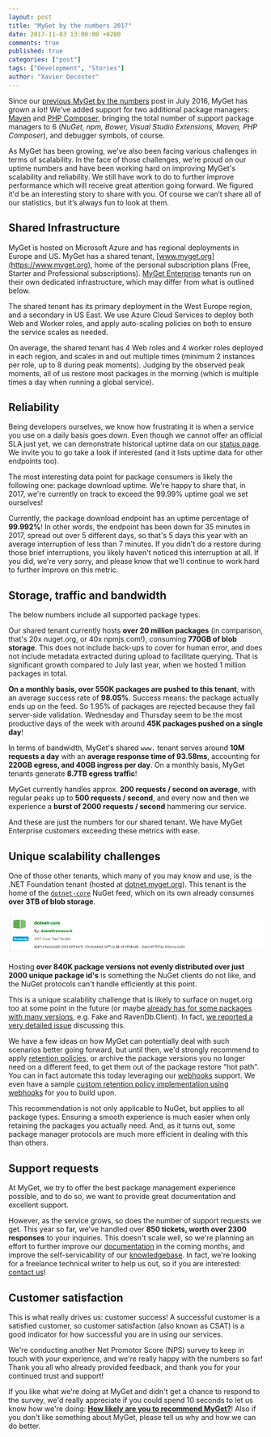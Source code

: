 ```yaml
---
layout: post
title: "MyGet by the numbers 2017"
date: 2017-11-03 13:00:00 +0200
comments: true
published: true
categories: ["post"]
tags: ["Development", "Stories"]
author: "Xavier Decoster"
---
```


Since our [previous MyGet by the numbers](https://blog.myget.org/post/2016/07/28/myget-by-the-numbers.html) post in July 2016, MyGet has grown a lot! We've added support for two additional package managers: [Maven](https://blog.myget.org/post/2017/02/09/maven-packages-just-arrived-on-myget-early-access-preview.html) and [PHP Composer](https://blog.myget.org/post/2017/09/11/php-composer-packages-on-myget.html), bringing the total number of support package managers to 6 (*NuGet, npm, Bower, Visual Studio Extensions, Maven, PHP Composer*), and debugger symbols, of course.

As MyGet has been growing, we've also been facing various challenges in terms of scalability. In the face of those challenges, we're proud on our uptime numbers and have been working hard on improving MyGet's scalability and reliability. We still have work to do to further improve performance which will receive great attention going forward. We figured it'd be an interesting story to share with you. Of course we can’t share all of our statistics, but it’s always fun to look at them. 

## Shared Infrastructure

MyGet is hosted on Microsoft Azure and has regional deployments in Europe and US. MyGet has a shared tenant, [www.myget.org](https://www.myget.org), home of the personal subscription plans (Free, Starter and Professional subscriptions). [MyGet Enterprise](https://www.myget.org/enterprise) tenants run on their own dedicated infrastructure, which may differ from what is outlined below.

The shared tenant has its primary deployment in the West Europe region, and a secondary in US East. We use Azure Cloud Services to deploy both Web and Worker roles, and apply auto-scaling policies on both to ensure the service scales as needed.

On average, the shared tenant has 4 Web roles and 4 worker roles deployed in each region, and scales in and out multiple times (minimum 2 instances per role, up to 8 during peak moments). Judging by the observed peak moments, all of us restore most packages in the morning (which is multiple times a day when running a global service).

## Reliability

Being developers ourselves, we know how frustrating it is when a service you use on a daily basis goes down. Even though we cannot offer an official SLA just yet, we can demonstrate historical uptime data on our [status page](https://www.myget.org/status). We invite you to go take a look if interested (and it lists uptime data for other endpoints too). 

The most interesting data point for package consumers is likely the following one: package download uptime. We're happy to share that, in 2017, we're currently on track to exceed the 99.99% uptime goal we set ourselves!

Currently, the package download endpoint has an uptime percentage of **99.992%**! In other words, the endpoint has been down for 35 minutes in 2017, spread out over 5 different days, so that's 5 days this year with an average interruption of less than 7 minutes. If you didn't do a restore during those brief interruptions, you likely haven't noticed this interruption at all. If you did, we're very sorry, and please know that we'll continue to work hard to further improve on this metric.

## Storage, traffic and bandwidth

The below numbers include all supported package types.

Our shared tenant currently hosts **over 20 million packages** (in comparison, that's 20x nuget.org, or 40x npmjs.com!), consuming **770GB of blob storage**. This does not include back-ups to cover for human error, and does not include metadata extracted during upload to facilitate querying. That is significant growth compared to July last year, when we hosted 1 million packages in total. 

**On a monthly basis, over 550K packages are pushed to this tenant**, with an average success rate of **98.05%**. Success means: the package actually ends up on the feed. So 1.95% of packages are rejected because they fail server-side validation.
Wednesday and Thursday seem to be the most productive days of the week with around **45K packages pushed on a single day**!

In terms of bandwidth, MyGet's shared `www.` tenant serves around **10M requests a day** with an **average response time of 93.58ms**, accounting for **220GB egress, and 40GB ingress per day**. On a monthly basis, MyGet tenants generate **8.7TB egress traffic**!

MyGet currently handles approx. **200 requests / second on average**, with regular peaks up to **500 requests / second**, and every now and then we experience a **burst of 2000 requests / second** hammering our service.

And these are just the numbers for our shared tenant. We have MyGet Enterprise customers exceeding these metrics with ease.

## Unique scalability challenges

One of those other tenants, which many of you may know and use, is the .NET Foundation tenant (hosted at [dotnet.myget.org](https://dotnet.myget.org)).
This tenant is the home of the [`dotnet-core`](https://dotnet.myget.org/gallery/dotnet-core) NuGet feed, which on its own already consumes **over 3TB of blob storage**. 

![](../Images/2017/10/dotnet-core.png)

Hosting **over 840K package versions not evenly distributed over just 2000 unique package id's** is something the NuGet clients do not like, and the NuGet protocols can't handle efficiently at this point. 

This is a unique scalability challenge that is likely to surface on nuget.org too at some point in the future (or maybe [already has for some packages with many versions](https://github.com/NuGet/NuGetGallery/issues/4859#issuecomment-337455878), e.g. Fake and RavenDb.Client). In fact, [we reported a very detailed issue](https://github.com/NuGet/Home/issues/4448) discussing this.

We have a few ideas on how MyGet can potentially deal with such scenarios better going forward, but until then, we'd strongly recommend to apply  [retention policies](https://docs.myget.org/docs/reference/package-retention), or archive the package versions you no longer need on a different feed, to get them out of the package restore "hot path".
You can in fact automate this today leveraging our [webhooks](https://docs.myget.org/docs/reference/webhooks) support. We even have a sample [custom retention policy implementation using webhooks](https://docs.myget.org/docs/reference/package-retention#Custom_package_retention_rules_using_webhooks) for you to build upon.

This recommendation is not only applicable to NuGet, but applies to all package types. Ensuring a smooth experience is much easier when only retaining the packages you actually need. And, as it turns out, some package manager protocols are much more efficient in dealing with this than others.

## Support requests

At MyGet, we try to offer the best package management experience possible, and to do so, we want to provide great documentation and excellent support.

However, as the service grows, so does the number of support requests we get. This year so far, we've handled over **850 tickets, worth over 2300 responses** to your inquiries. This doesn't scale well, so we're planning an effort to further improve our [documentation](https://docs.myget.org) in the coming months, and improve the self-servicability of our [knowledgebase](https://myget.freshdesk.com/support/solutions). In fact, we're looking for a freelance technical writer to help us out, so if you are interested: [contact us](https://www.twitter.com/MyGetTeam)!

## Customer satisfaction

This is what really drives us: customer success! A successful customer is a satisfied customer, so customer satisfaction (also known as CSAT) is a good indicator for how successful you are in using our services.

We're conducting another Net Promotor Score (NPS) survey to keep in touch with *your* experience, and we're really happy with the numbers so far! Thank you all who already provided feedback, and thank you for your continued trust and support!

If you like what we're doing at MyGet and didn't get a chance to respond to the survey, we'd really appreciate if you could spend 10 seconds to let us know how we're doing: **[How likely are you to recommend MyGet?](https://www.surveybuilder.com/s/1bV59)**! 
Also if you don't like something about MyGet, please tell us why and how we can do better.